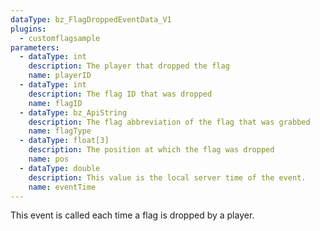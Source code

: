 ```yaml
---
dataType: bz_FlagDroppedEventData_V1
plugins:
  - customflagsample
parameters:
  - dataType: int
    description: The player that dropped the flag
    name: playerID
  - dataType: int
    description: The flag ID that was dropped
    name: flagID
  - dataType: bz_ApiString
    description: The flag abbreviation of the flag that was grabbed
    name: flagType
  - dataType: float[3]
    description: The position at which the flag was dropped
    name: pos
  - dataType: double
    description: This value is the local server time of the event.
    name: eventTime
---
```


This event is called each time a flag is dropped by a player.
